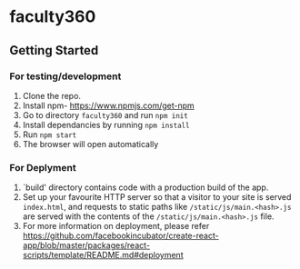 # faculty360
## Getting Started
### For testing/development
1. Clone the repo.
2. Install npm- https://www.npmjs.com/get-npm
3. Go to directory `faculty360` and run ```npm init```
4. Install dependancies by running ```npm install```
5. Run ```npm start``` 
6. The browser will open automatically

### For Deplyment
1. `build' directory contains code with a production build of the app.
2. Set up your favourite HTTP server so that a visitor to your site is served `index.html`, and requests to static paths like `/static/js/main.<hash>.js` are served with the contents of the `/static/js/main.<hash>.js` file.
3. For more information on deployment, please refer https://github.com/facebookincubator/create-react-app/blob/master/packages/react-scripts/template/README.md#deployment
